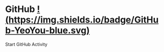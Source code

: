 # GitHub	[!(https://img.shields.io/badge/GitHub-YeoYou-blue.svg)](https://github.com/YeoYou)
Start GitHub Activity
